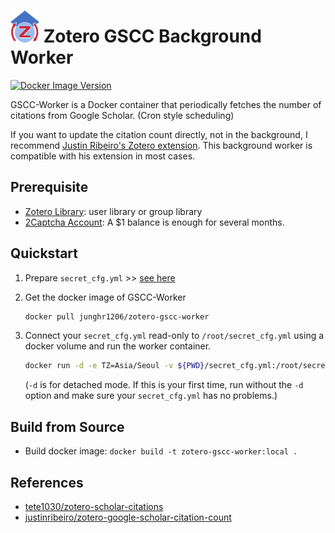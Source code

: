 # ![gscc-favicon](imgs/favicon-small.png) Zotero GSCC Background Worker

[![Docker Image Version](https://img.shields.io/docker/v/junghr1206/zotero-gscc-worker?style=flat-square&color=orange)](https://hub.docker.com/repository/docker/junghr1206/zotero-gscc-worker)

GSCC-Worker is a Docker container that periodically fetches the number of citations from Google Scholar. (Cron style scheduling)

If you want to update the citation count directly, not in the background, I recommend [Justin Ribeiro's Zotero extension](https://github.com/justinribeiro/zotero-google-scholar-citation-count).
This background worker is compatible with his extension in most cases.

## Prerequisite

- [Zotero Library](https://www.zotero.org/): user library or group library
- [2Captcha Account](https://2captcha.com/): A $1 balance is enough for several months.

## Quickstart

1. Prepare `secret_cfg.yml` >> [see here](https://github.com/ryul1206/zotero-gscc-background-worker/blob/main/explain_cfg.md)
3. Get the docker image of GSCC-Worker

    ```sh
    docker pull junghr1206/zotero-gscc-worker
    ```

4. Connect your `secret_cfg.yml` read-only to `/root/secret_cfg.yml` using a docker volume and run the worker container.

    ```sh
    docker run -d -e TZ=Asia/Seoul -v ${PWD}/secret_cfg.yml:/root/secret_cfg.yml:ro --name zotero-gscc-worker zotero-gscc-worker
    ```

    (`-d` is for detached mode. If this is your first time, run without the `-d` option and make sure your `secret_cfg.yml` has no problems.)

## Build from Source

- Build docker image: `docker build -t zotero-gscc-worker:local .`

## References

- [tete1030/zotero-scholar-citations](https://github.com/tete1030/zotero-scholar-citations)
- [justinribeiro/zotero-google-scholar-citation-count](https://github.com/justinribeiro/zotero-google-scholar-citation-count)
